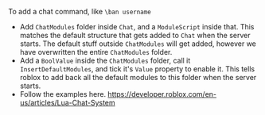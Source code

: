 To add a chat command, like `\ban username`
- Add `ChatModules` folder inside `Chat`, and a `ModuleScript` inside that. This matches the default structure that gets added to `Chat` when the server starts. The default stuff outside `ChatModules` will get added, however we have overwritten the entire `ChatModules` folder.
- Add a `BoolValue` inside the `ChatModules` folder, call it `InsertDefaultModules`, and tick it's `Value` property to enable it. This tells roblox to add back all the default modules to this folder when the server starts.
- Follow the examples here. https://developer.roblox.com/en-us/articles/Lua-Chat-System 